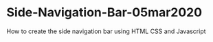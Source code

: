 # Side-Navigation-Bar-05mar2020
How to create the side navigation bar using HTML CSS and Javascript
